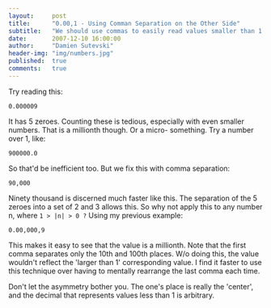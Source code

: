 ```yaml
---
layout:     post
title:      "0.00,1 - Using Comman Separation on the Other Side"
subtitle:   "We should use commas to easily read values smaller than 1. That's it. This is not a good blog post. Don't click it."
date:       2007-12-10 16:00:00
author:     "Damien Sutevski"
header-img: "img/numbers.jpg"
published:  true
comments:   true
---
```


Try reading this:

```
0.000009
```

It has 5 zeroes. Counting these is tedious, especially with even smaller numbers. That is a millionth though. Or a micro- something. Try a number over 1, like:

```
900000.0
```

So that'd be inefficient too. But we fix this with comma separation:

```
90,000
```

Ninety thousand is discerned much faster like this. The separation of the 5 zeroes into a set of 2 and 3 allows this. So why not apply this to any number n, where `1 > |n| > 0 ?` Using my previous example:

```
0.00,000,9
```

This makes it easy to see that the value is a millionth. Note that the first comma separates only the 10th and 100th places. W/o doing this, the value wouldn't reflect the 'larger than 1' corresponding value. I find it faster to use this technique over having to mentally rearrange the last comma each time.

Don't let the asymmetry bother you. The one's place is really the 'center', and the decimal that represents values less than 1 is arbitrary.
